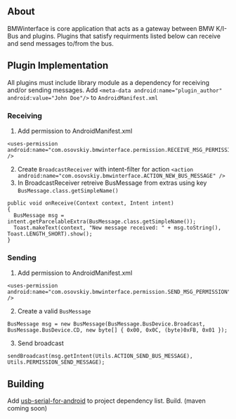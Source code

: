 ## About
BMWinterface is core application that acts as a gateway between BMW K/I-Bus and plugins. Plugins that satisfy requirments listed below can receive and send messages to/from the bus.

## Plugin Implementation
All plugins must include library module as a dependency for receiving and/or sending messages.
Add ```<meta-data android:name="plugin_author" android:value="John Doe"/>``` to `AndroidManifest.xml`

### Receiving
1. Add permission to AndroidManifest.xml
```
<uses-permission android:name="com.osovskiy.bmwinterface.permission.RECEIVE_MSG_PERMISSION" />
```
2. Create `BroadcastReceiver` with intent-filter for action `<action android:name="com.osovskiy.bmwinterface.ACTION_NEW_BUS_MESSAGE" />`
3. In BroadcastReceiver retreive BusMessage from extras using key `BusMessage.class.getSimpleName()`
```
public void onReceive(Context context, Intent intent)
{
  BusMessage msg = intent.getParcelableExtra(BusMessage.class.getSimpleName());
  Toast.makeText(context, "New message received: " + msg.toString(), Toast.LENGTH_SHORT).show();
}
```

### Sending
1. Add permission to AndroidManifest.xml
```
<uses-permission android:name="com.osovskiy.bmwinterface.permission.SEND_MSG_PERMISSION" />
```
2. Create a valid `BusMessage`
```
BusMessage msg = new BusMessage(BusMessage.BusDevice.Broadcast, BusMessage.BusDevice.CD, new byte[] { 0x00, 0x0C, (byte)0xFB, 0x01 });
```
3. Send broadcast
```
sendBroadcast(msg.getIntent(Utils.ACTION_SEND_BUS_MESSAGE), Utils.PERMISSION_SEND_MESSAGE);
```

## Building
Add [usb-serial-for-android](https://github.com/mik3y/usb-serial-for-android) to project dependency list. Build. (maven coming soon)

